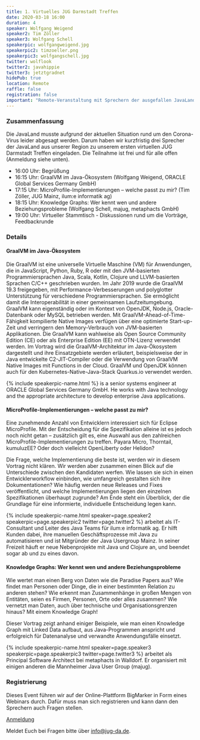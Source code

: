 ```yaml
---
title: 1. Virtuelles JUG Darmstadt Treffen
date: 2020-03-18 16:00
duration: 4
speaker: Wolfgang Weigend
speaker2: Tim Zöller
speaker3: Wolfgang Schell
speakerpic: wolfgangweigend.jpg
speakerpic2: timzoeller.png
speakerpic3: wolfgangschell.jpg
twitter: wolflook
twitter2: javahippie
twitter3: jetztgradnet
hidePub: true
location: Remote
raffle: false
registration: false
important: "Remote-Veranstaltung mit Sprechern der ausgefallen JavaLand."
---
```


### Zusammenfassung

Die JavaLand musste aufgrund der aktuellen Situation rund um den Corona-Virus leider abgesagt werden. Darum haben wir kurzfristig drei Sprecher der JavaLand aus unserer Region zu unserem ersten virtuellen JUG Darmstadt Treffen eingeladen. Die Teilnahme ist frei und für alle offen (Anmeldung siehe unten).

* 16:00 Uhr: Begrüßung
* 16:15 Uhr: GraalVM im Java-Ökosystem (Wolfgang Weigend, ORACLE Global Services Germany GmbH)
* 17:15 Uhr: MicroProfile-Implementierungen – welche passt zu mir? (Tim Zöller, JUG Mainz, ilum:e informatik ag)
* 18:15 Uhr: Knowledge Graphs: Wer kennt wen und andere Beziehungsprobleme (Wolfgang Schell, majug, metaphacts GmbH)
* 19:00 Uhr: Virtueller Stammtisch - Diskussionen rund um die Vorträge, Feedbackrunde

### Details

#### GraalVM im Java-Ökosystem

Die GraalVM ist eine universelle Virtuelle Maschine (VM) für Anwendungen, die in JavaScript, Python, Ruby, R oder mit den JVM-basierten Programmiersprachen Java, Scala, Kotlin, Clojure und LLVM-basierten Sprachen C/C++ geschrieben wurden. Im Jahr 2019 wurde die GraalVM 19.3 freigegeben, mit Performance-Verbesserungen und polyglotter Unterstützung für verschiedene Programmiersprachen. Sie ermöglicht damit die Interoperabilität in einer gemeinsamen Laufzeitumgebung. GraalVM kann eigenständig oder im Kontext von OpenJDK, Node.js, Oracle-Datenbank oder MySQL betrieben werden. Mit GraalVM-Ahead-of-Time-Fähigkeit kompilierte Native Images verfügen über eine optimierte Start-up-Zeit und verringern den Memory-Verbrauch von JVM-basierten Applikationen. Die GraalVM kann wahlweise als Open Source Community Edition (CE) oder als Enterprise Edition (EE) mit OTN-Lizenz verwendet werden. Im Vortrag wird die GraalVM-Architektur im Java-Ökosystem dargestellt und ihre Einsatzgebiete werden erläutert, beispielsweise der in Java entwickelte C2-JIT-Compiler oder die Verwendung von GraalVM Native Images mit Functions in der Cloud. GraalVM und OpenJDK können auch für den Kubernetes-Native-Java-Stack Quarkus.io verwendet werden.

{% include speakerpic-name.html %} is a senior systems engineer at ORACLE Global Services Germany GmbH. He works with Java technology and the appropriate architecture to develop enterprise Java applications.


#### MicroProfile-Implementierungen – welche passt zu mir?

Eine zunehmende Anzahl von Entwicklern interessiert sich für Eclipse MicroProfile. Mit der Entscheidung für die Spezifikation alleine ist es jedoch noch nicht getan – zusätzlich gilt es, eine Auswahl aus den zahlreichen MicroProfile-Implementierungen zu treffen. Payara Micro, Thorntail, kumuluzEE? Oder doch vielleicht OpenLiberty oder Helidon?

Die Frage, welche Implementierung die beste ist, werden wir in diesem Vortrag nicht klären. Wir werden aber zusammen einen Blick auf die Unterschiede zwischen den Kandidaten werfen. Wie lassen sie sich in einen Entwicklerworkflow einbinden, wie umfangreich gestalten sich ihre Dokumentationen? Wie häufig werden neue Releases und Fixes veröffentlicht, und welche Implementierungen liegen den einzelnen Spezifikationen überhaupt zugrunde? Am Ende steht ein Überblick, der die Grundlage für eine informierte, individuelle Entscheidung legen kann.

{% include speakerpic-name.html speaker=page.speaker2 speakerpic=page.speakerpic2 twitter=page.twitter2 %} arbeitet als IT-Consultant und Leiter des Java Teams für ilum:e informatik ag. Er hilft Kunden dabei, ihre manuellen Geschäftsprozesse mit Java zu automatisieren und ist Mitgründer der Java Usergroup Mainz. In seiner Freizeit häuft er neue Nebenprojekte mit Java und Clojure an, und beendet sogar ab und zu eines davon.

#### Knowledge Graphs: Wer kennt wen und andere Beziehungsprobleme

Wie wertet man einen Berg von Daten wie die Paradise Papers aus? Wie findet man Personen oder Dinge, die in einer bestimmten Relation zu anderen stehen? Wie erkennt man Zusammenhänge in großen Mengen von Entitäten, seien es Firmen, Personen, Orte oder alles zusammen? Wie vernetzt man Daten, auch über technische und Organisationsgrenzen hinaus? Mit einem Knowledge Graph!

Dieser Vortrag zeigt anhand einiger Beispiele, wie man einen Knowledge Graph mit Linked Data aufbaut, aus Java-Programmen anspricht und erfolgreich für Datenanalyse und verwandte Anwendungsfälle einsetzt.

{% include speakerpic-name.html speaker=page.speaker3 speakerpic=page.speakerpic3 twitter=page.twitter3 %} arbeitet als Principal Software Architect bei metaphacts in Walldorf. Er organisiert mit einigen anderen die Mannheimer Java User Group (majug).

### Registrierung

Dieses Event führen wir auf der Online-Plattform BigMarker in Form eines Webinars durch. Dafür muss man sich registrieren und kann dann den Sprechern auch Fragen stellen.

[Anmeldung](https://www.bigmarker.com/cyberland/1-JUG-Darmstadt-Remote-Treffen)

Meldet Euch bei Fragen bitte über [info@jug-da.de](mailto:info@jug-da.de).

